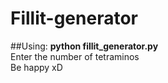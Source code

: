 # Fillit-generator

##Using: 
**python fillit_generator.py**  
Enter the number of tetraminos  
Be happy xD
